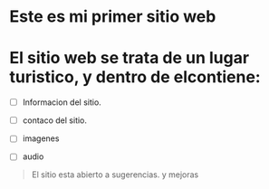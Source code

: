 # Este es mi primer sitio web

# El sitio web se trata de un lugar turistico, y dentro de elcontiene:

- [ ] Informacion del sitio.

- [ ] contaco del sitio.

- [ ] imagenes

- [ ] audio

>El sitio esta abierto a sugerencias. y mejoras